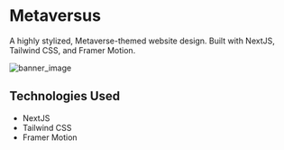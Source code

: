 # Metaversus
A highly stylized, Metaverse-themed website design. Built with NextJS, Tailwind CSS, and Framer Motion.

![banner_image](https://i.ibb.co/sbSHWH0/Thumbnail-1.png)

## Technologies Used
* NextJS
* Tailwind CSS
* Framer Motion
